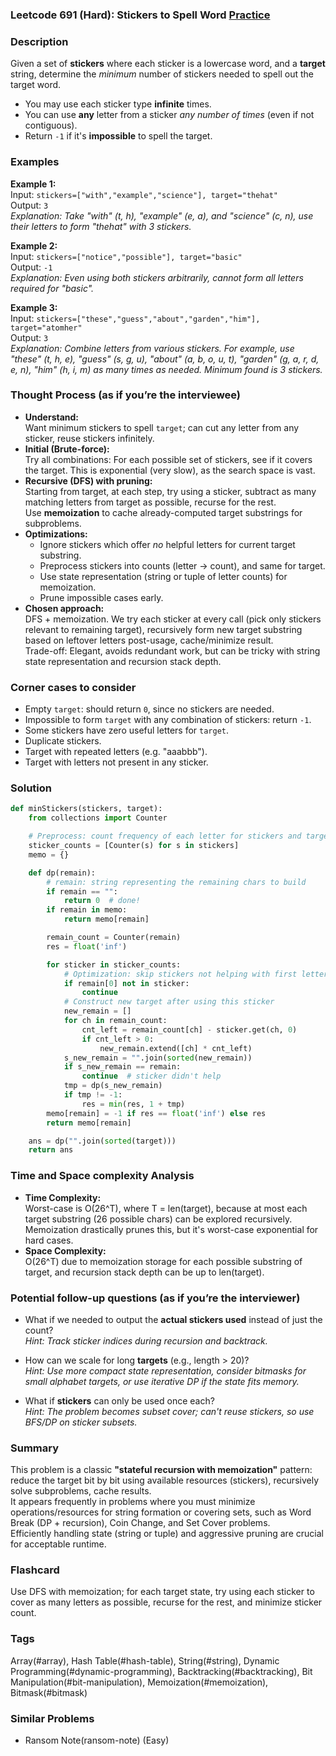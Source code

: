 ### Leetcode 691 (Hard): Stickers to Spell Word [Practice](https://leetcode.com/problems/stickers-to-spell-word)

### Description  
Given a set of **stickers** where each sticker is a lowercase word, and a **target** string, determine the *minimum* number of stickers needed to spell out the target word.  
- You may use each sticker type **infinite** times.  
- You can use **any** letter from a sticker *any number of times* (even if not contiguous).  
- Return `-1` if it's **impossible** to spell the target.

### Examples  

**Example 1:**  
Input: `stickers=["with","example","science"], target="thehat"`  
Output: `3`  
*Explanation: Take "with" (t, h), "example" (e, a), and "science" (c, n), use their letters to form "thehat" with 3 stickers.*

**Example 2:**  
Input: `stickers=["notice","possible"], target="basic"`  
Output: `-1`  
*Explanation: Even using both stickers arbitrarily, cannot form all letters required for "basic".*

**Example 3:**  
Input: `stickers=["these","guess","about","garden","him"], target="atomher"`  
Output: `3`  
*Explanation: Combine letters from various stickers. For example, use "these" (t, h, e), "guess" (s, g, u), "about" (a, b, o, u, t), "garden" (g, a, r, d, e, n), "him" (h, i, m) as many times as needed. Minimum found is 3 stickers.*

### Thought Process (as if you’re the interviewee)  
- **Understand:**  
  Want minimum stickers to spell `target`; can cut any letter from any sticker, reuse stickers infinitely.
- **Initial (Brute-force):**  
  Try all combinations: For each possible set of stickers, see if it covers the target. This is exponential (very slow), as the search space is vast.
- **Recursive (DFS) with pruning:**  
  Starting from target, at each step, try using a sticker, subtract as many matching letters from target as possible, recurse for the rest.  
  Use **memoization** to cache already-computed target substrings for subproblems.
- **Optimizations:**  
  - Ignore stickers which offer *no* helpful letters for current target substring.
  - Preprocess stickers into counts (letter → count), and same for target.
  - Use state representation (string or tuple of letter counts) for memoization.
  - Prune impossible cases early.
- **Chosen approach:**  
  DFS + memoization. We try each sticker at every call (pick only stickers relevant to remaining target), recursively form new target substring based on leftover letters post-usage, cache/minimize result.  
  Trade-off: Elegant, avoids redundant work, but can be tricky with string state representation and recursion stack depth.

### Corner cases to consider  
- Empty `target`: should return `0`, since no stickers are needed.
- Impossible to form `target` with any combination of stickers: return `-1`.
- Some stickers have zero useful letters for `target`.
- Duplicate stickers.
- Target with repeated letters (e.g. "aaabbb").
- Target with letters not present in any sticker.

### Solution

```python
def minStickers(stickers, target):
    from collections import Counter

    # Preprocess: count frequency of each letter for stickers and target
    sticker_counts = [Counter(s) for s in stickers]
    memo = {}

    def dp(remain):
        # remain: string representing the remaining chars to build
        if remain == "":
            return 0  # done!
        if remain in memo:
            return memo[remain]

        remain_count = Counter(remain)
        res = float('inf')

        for sticker in sticker_counts:
            # Optimization: skip stickers not helping with first letter
            if remain[0] not in sticker:
                continue
            # Construct new target after using this sticker
            new_remain = []
            for ch in remain_count:
                cnt_left = remain_count[ch] - sticker.get(ch, 0)
                if cnt_left > 0:
                    new_remain.extend([ch] * cnt_left)
            s_new_remain = "".join(sorted(new_remain))
            if s_new_remain == remain:
                continue  # sticker didn't help
            tmp = dp(s_new_remain)
            if tmp != -1:
                res = min(res, 1 + tmp)
        memo[remain] = -1 if res == float('inf') else res
        return memo[remain]

    ans = dp("".join(sorted(target)))
    return ans
```

### Time and Space complexity Analysis  

- **Time Complexity:**  
  Worst-case is O(26^T), where T = len(target), because at most each target substring (26 possible chars) can be explored recursively.  
  Memoization drastically prunes this, but it's worst-case exponential for hard cases.
- **Space Complexity:**  
  O(26^T) due to memoization storage for each possible substring of target, and recursion stack depth can be up to len(target).

### Potential follow-up questions (as if you’re the interviewer)  

- What if we needed to output the **actual stickers used** instead of just the count?  
  *Hint: Track sticker indices during recursion and backtrack.*

- How can we scale for long **targets** (e.g., length > 20)?  
  *Hint: Use more compact state representation, consider bitmasks for small alphabet targets, or use iterative DP if the state fits memory.*

- What if **stickers** can only be used once each?  
  *Hint: The problem becomes subset cover; can't reuse stickers, so use BFS/DP on sticker subsets.*

### Summary
This problem is a classic **"stateful recursion with memoization"** pattern: reduce the target bit by bit using available resources (stickers), recursively solve subproblems, cache results.  
It appears frequently in problems where you must minimize operations/resources for string formation or covering sets, such as Word Break (DP + recursion), Coin Change, and Set Cover problems.  
Efficiently handling state (string or tuple) and aggressive pruning are crucial for acceptable runtime.


### Flashcard
Use DFS with memoization; for each target state, try using each sticker to cover as many letters as possible, recurse for the rest, and minimize sticker count.

### Tags
Array(#array), Hash Table(#hash-table), String(#string), Dynamic Programming(#dynamic-programming), Backtracking(#backtracking), Bit Manipulation(#bit-manipulation), Memoization(#memoization), Bitmask(#bitmask)

### Similar Problems
- Ransom Note(ransom-note) (Easy)